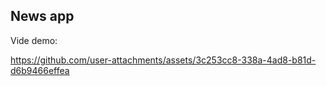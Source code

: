 
## News app

Vide demo:

https://github.com/user-attachments/assets/3c253cc8-338a-4ad8-b81d-d6b9466effea


